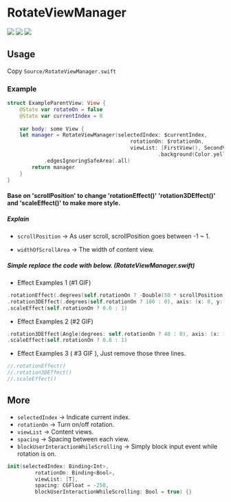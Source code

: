 # RotateViewManager

![](https://github.com/raxabizze/RotateViewManager/blob/master/Assets/ExampleGIF1.gif)
![](https://github.com/raxabizze/RotateViewManager/blob/master/Assets/ExampleGIF2.gif)
![](https://github.com/raxabizze/RotateViewManager/blob/master/Assets/ExampleGIF3.gif)

## Usage
Copy ```Source/RotateViewManager.swift ```

### Example
```swift
struct ExampleParentView: View {
    @State var rotateOn = false
    @State var currentIndex = 0
    
    var body: some View {
    let manager = RotateViewManager(selectedIndex: $currentIndex,
                                        rotationOn: $rotationOn,
                                        viewList: [FirstView(), SecondView(), ThirdView(), ...)          
                                                 .background(Color.yellow)
            .edgesIgnoringSafeArea(.all)
        return manager
    }
}
```

#### Base on 'scrollPosition' to change 'rotationEffect()' 'rotation3DEffect()' and 'scaleEffect()' to make more style.

##### Explain

- `scrollPosition` -> As user scroll, scrollPosition goes between -1 ~ 1.

- `widthOfScrollArea` -> The width of content view.

##### Simple replace the code with below. (RotateViewManager.swift)

- Effect Examples 1 (#1 GIF)
```swift
.rotationEffect(.degrees(self.rotationOn ? -Double(50 * scrollPosition) : 0))
.rotation3DEffect(.degrees(self.rotationOn ? 180 : 0), axis: (x: 0, y: scrollPosition, z: 0))
.scaleEffect(self.rotationOn ? 0.6 : 1)
```

- Effect Examples 2 (#2 GIF)
```swift
.rotation3DEffect(Angle(degrees: self.rotationOn ? 40 : 0), axis: (x: 1, y: 3, z: 0))
.scaleEffect(self.rotationOn ? 0.8 : 1)
```

- Effect Examples 3 ( #3 GIF ),  Just remove those three lines.
```swift
//.rotationEffect()
//.rotation3DEffect()
//.scaleEffect()
```

## More
- `selectedIndex` -> Indicate current index.
- `rotationOn` -> Turn on/off rotation.
- `viewList` -> Content views.
- `spacing` -> Spacing between each view.
- `blockUserInteractionWhileScrolling` -> Simply block input event while rotation is on.

```swift
init(selectedIndex: Binding<Int>,
         rotationOn: Binding<Bool>,
         viewList: [T],
         spacing: CGFloat = -250,
         blockUserInteractionWhileScrolling: Bool = true) {}
```

